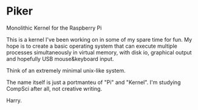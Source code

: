 Piker
=====
Monolithic Kernel for the Raspberry Pi

This is a kernel I've been working on in some of my spare time for fun.
My hope is to create a basic operating system that can execute multiple processes simultaneously in virtual memory, with disk io, graphical output and hopefully USB mouse&keyboard input.

Think of an extremely minimal unix-like system.

The name itself is just a portmanteu of "Pi" and "Kernel". I'm studying CompSci after all, not creative writing.

Harry.
